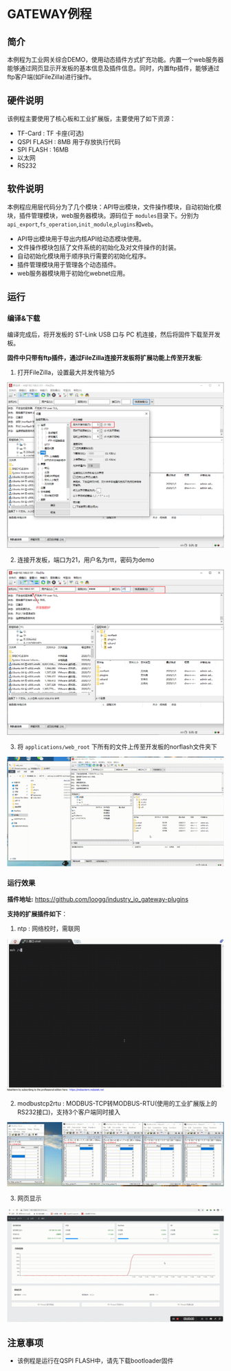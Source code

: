 # GATEWAY例程

## 简介

本例程为工业网关综合DEMO，使用动态插件方式扩充功能。内置一个web服务器能够通过网页显示开发板的基本信息及插件信息。同时，内置ftp插件，能够通过ftp客户端(如FileZilla)进行操作。

## 硬件说明

该例程主要使用了核心板和工业扩展版，主要使用了如下资源：

- TF-Card : TF 卡座(可选)
- QSPI FLASH : 8MB 用于存放执行代码
- SPI FLASH : 16MB
- 以太网
- RS232

## 软件说明

本例程应用层代码分为了几个模块：API导出模块，文件操作模块，自动初始化模块，插件管理模块，web服务器模块。源码位于 `modules`目录下。分别为`api_export`,`fs_operation`,`init_module`,`plugins`和`web`。

- API导出模块用于导出内核API给动态模块使用。
- 文件操作模块包括了文件系统的初始化及对文件操作的封装。
- 自动初始化模块用于顺序执行需要的初始化程序。
- 插件管理模块用于管理各个动态插件。
- web服务器模块用于初始化webnet应用。

## 运行

### 编译&下载

编译完成后，将开发板的 ST-Link USB 口与 PC 机连接，然后将固件下载至开发板。

**固件中只带有ftp插件，通过FileZilla连接开发板将扩展功能上传至开发板**:

1. 打开FileZilla，设置最大并发传输为5

![FileZilla-limit](./figures/FileZilla-limit.png)

2. 连接开发板，端口为21，用户名为rtt，密码为demo

![FileZilla-connect](./figures/FileZilla-connect.png)

3. 将 `applications/web_root` 下所有的文件上传至开发板的norflash文件夹下

![FileZilla-trans](./figures/FileZilla-trans.gif)

### 运行效果

**插件地址:** https://github.com/loogg/industry_io_gateway-plugins

**支持的扩展插件如下**：

1. ntp : 网络校时，需联网

![ntp](./figures/ntp.gif)

2. modbustcp2rtu : MODBUS-TCP转MODBUS-RTU(使用的工业扩展版上的RS232接口)，支持3个客户端同时接入

![modbustcp2rtu](./figures/modbustcp2rtu.gif)

3. 网页显示

![web](./figures/web.gif)

## 注意事项

- 该例程是运行在QSPI FLASH中，请先下载bootloader固件
